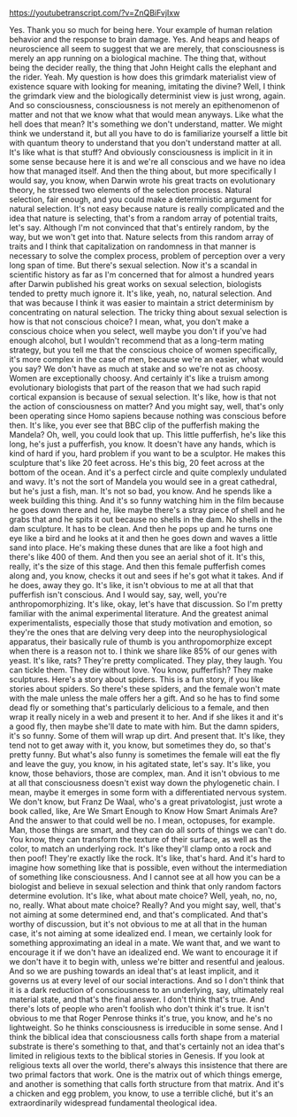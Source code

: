 https://youtubetranscript.com/?v=ZnQBiFvjIxw

 Yes. Thank you so much for being here. Your example of human relation behavior and the response to brain damage. Yes. And heaps and heaps of neuroscience all seem to suggest that we are merely, that consciousness is merely an app running on a biological machine. The thing that, without being the decider really, the thing that John Height calls the elephant and the rider. Yeah. My question is how does this grimdark materialist view of existence square with looking for meaning, imitating the divine? Well, I think the grimdark view and the biologically determinist view is just wrong, again. And so consciousness, consciousness is not merely an epithenomenon of matter and not that we know what that would mean anyways. Like what the hell does that mean? It's something we don't understand, matter. We might think we understand it, but all you have to do is familiarize yourself a little bit with quantum theory to understand that you don't understand matter at all. It's like what is that stuff? And obviously consciousness is implicit in it in some sense because here it is and we're all conscious and we have no idea how that managed itself. And then the thing about, but more specifically I would say, you know, when Darwin wrote his great tracts on evolutionary theory, he stressed two elements of the selection process. Natural selection, fair enough, and you could make a deterministic argument for natural selection. It's not easy because nature is really complicated and the idea that nature is selecting, that's from a random array of potential traits, let's say. Although I'm not convinced that that's entirely random, by the way, but we won't get into that. Nature selects from this random array of traits and I think that capitalization on randomness in that manner is necessary to solve the complex process, problem of perception over a very long span of time. But there's sexual selection. Now it's a scandal in scientific history as far as I'm concerned that for almost a hundred years after Darwin published his great works on sexual selection, biologists tended to pretty much ignore it. It's like, yeah, no, natural selection. And that was because I think it was easier to maintain a strict determinism by concentrating on natural selection. The tricky thing about sexual selection is how is that not conscious choice? I mean, what, you don't make a conscious choice when you select, well maybe you don't if you've had enough alcohol, but I wouldn't recommend that as a long-term mating strategy, but you tell me that the conscious choice of women specifically, it's more complex in the case of men, because we're an easier, what would you say? We don't have as much at stake and so we're not as choosy. Women are exceptionally choosy. And certainly it's like a truism among evolutionary biologists that part of the reason that we had such rapid cortical expansion is because of sexual selection. It's like, how is that not the action of consciousness on matter? And you might say, well, that's only been operating since Homo sapiens because nothing was conscious before then. It's like, you ever see that BBC clip of the pufferfish making the Mandela? Oh, well, you could look that up. This little pufferfish, he's like this long, he's just a pufferfish, you know. It doesn't have any hands, which is kind of hard if you, hard problem if you want to be a sculptor. He makes this sculpture that's like 20 feet across. He's this big, 20 feet across at the bottom of the ocean. And it's a perfect circle and quite complexly undulated and wavy. It's not the sort of Mandela you would see in a great cathedral, but he's just a fish, man. It's not so bad, you know. And he spends like a week building this thing. And it's so funny watching him in the film because he goes down there and he, like maybe there's a stray piece of shell and he grabs that and he spits it out because no shells in the dam. No shells in the dam sculpture. It has to be clean. And then he pops up and he turns one eye like a bird and he looks at it and then he goes down and waves a little sand into place. He's making these dunes that are like a foot high and there's like 400 of them. And then you see an aerial shot of it. It's this, really, it's the size of this stage. And then this female pufferfish comes along and, you know, checks it out and sees if he's got what it takes. And if he does, away they go. It's like, it isn't obvious to me at all that that pufferfish isn't conscious. And I would say, say, well, you're anthropomorphizing. It's like, okay, let's have that discussion. So I'm pretty familiar with the animal experimental literature. And the greatest animal experimentalists, especially those that study motivation and emotion, so they're the ones that are delving very deep into the neurophysiological apparatus, their basically rule of thumb is you anthropomorphize except when there is a reason not to. I think we share like 85% of our genes with yeast. It's like, rats? They're pretty complicated. They play, they laugh. You can tickle them. They die without love. You know, pufferfish? They make sculptures. Here's a story about spiders. This is a fun story, if you like stories about spiders. So there's these spiders, and the female won't mate with the male unless the male offers her a gift. And so he has to find some dead fly or something that's particularly delicious to a female, and then wrap it really nicely in a web and present it to her. And if she likes it and it's a good fly, then maybe she'll date to mate with him. But the damn spiders, it's so funny. Some of them will wrap up dirt. And present that. It's like, they tend not to get away with it, you know, but sometimes they do, so that's pretty funny. But what's also funny is sometimes the female will eat the fly and leave the guy, you know, in his agitated state, let's say. It's like, you know, those behaviors, those are complex, man. And it isn't obvious to me at all that consciousness doesn't exist way down the phylogenetic chain. I mean, maybe it emerges in some form with a differentiated nervous system. We don't know, but Franz De Waal, who's a great privatologist, just wrote a book called, like, Are We Smart Enough to Know How Smart Animals Are? And the answer to that could well be no. I mean, octopuses, for example. Man, those things are smart, and they can do all sorts of things we can't do. You know, they can transform the texture of their surface, as well as the color, to match an underlying rock. It's like they'll clamp onto a rock and then poof! They're exactly like the rock. It's like, that's hard. And it's hard to imagine how something like that is possible, even without the intermediation of something like consciousness. And I cannot see at all how you can be a biologist and believe in sexual selection and think that only random factors determine evolution. It's like, what about mate choice? Well, yeah, no, no, no, really. What about mate choice? Really? And you might say, well, that's not aiming at some determined end, and that's complicated. And that's worthy of discussion, but it's not obvious to me at all that in the human case, it's not aiming at some idealized end. I mean, we certainly look for something approximating an ideal in a mate. We want that, and we want to encourage it if we don't have an idealized end. We want to encourage it if we don't have it to begin with, unless we're bitter and resentful and jealous. And so we are pushing towards an ideal that's at least implicit, and it governs us at every level of our social interactions. And so I don't think that it is a dark reduction of consciousness to an underlying, say, ultimately real material state, and that's the final answer. I don't think that's true. And there's lots of people who aren't foolish who don't think it's true. It isn't obvious to me that Roger Penrose thinks it's true, you know, and he's no lightweight. So he thinks consciousness is irreducible in some sense. And I think the biblical idea that consciousness calls forth shape from a material substrate is there's something to that, and that's certainly not an idea that's limited in religious texts to the biblical stories in Genesis. If you look at religious texts all over the world, there's always this insistence that there are two primal factors that work. One is the matrix out of which things emerge, and another is something that calls forth structure from that matrix. And it's a chicken and egg problem, you know, to use a terrible cliché, but it's an extraordinarily widespread fundamental theological idea.